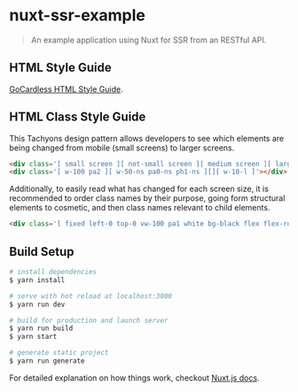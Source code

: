 # nuxt-ssr-example

> An example application using Nuxt for SSR from an RESTful API.

## HTML Style Guide
[GoCardless HTML Style Guide](https://github.com/gocardless/html-style-guide).

## HTML Class Style Guide
This Tachyons design pattern allows developers to see which elements are being changed from mobile (small screens) to larger screens.
``` HTML
<div class='[ small screen ][ not-small screen ][ medium screen ][ large screen ]'></div>
<div class='[ w-100 pa2 ][ w-50-ns pa0-ns ph1-ns ][][ w-10-l ]'></div>
```

Additionally, to easily read what has changed for each screen size, it is recommended to order class names by their purpose, going form structural elements to cosmetic, and then class names relevant to child elements.
``` HTML
<div class='[ fixed left-0 top-0 vw-100 pa1 white bg-black flex flex-row items-centered ]'></div>
```

## Build Setup

``` bash
# install dependencies
$ yarn install

# serve with hot reload at localhost:3000
$ yarn run dev

# build for production and launch server
$ yarn run build
$ yarn start

# generate static project
$ yarn run generate
```

For detailed explanation on how things work, checkout [Nuxt.js docs](https://nuxtjs.org).
